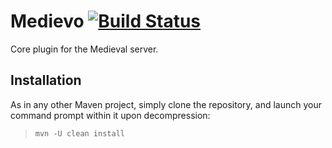 # Medievo [![Build Status](https://travis-ci.com/ElMedievo/Medievo.svg?branch=master)](https://travis-ci.com/ElMedievo/Medievo)
Core plugin for the Medieval server.

## Installation
As in any other Maven project, simply clone the repository, and launch your command prompt within it upon decompression:

  > `mvn -U clean install`
